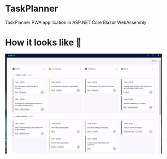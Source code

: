 # TaskPlanner
TaskPlanner PWA appllication in ASP.NET Core Blazor WebAssembly

# How it looks like 🚀
<img src='./assets/taskplaner.gif'>
